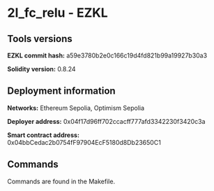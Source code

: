 # 2l_fc_relu - EZKL

## Tools versions

**EZKL commit hash:** a59e3780b2e0c166c19d4fd821b99a19927b30a3

**Solidity version:** 0.8.24

## Deployment information

**Networks:** Ethereum Sepolia, Optimism Sepolia

**Deployer address:** 0x04f17d96ff702ccacff777afd3342230f3420c3a

**Smart contract address:** 0x04bbCedac2b0754fF97904EcF5180d8Db23650C1

## Commands

Commands are found in the Makefile.
